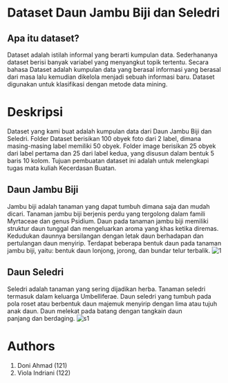 # Dataset Daun Jambu Biji dan Seledri
## Apa itu dataset?
Dataset adalah istilah informal yang berarti kumpulan data. Sederhananya dataset berisi banyak variabel yang menyangkut topik tertentu. Secara bahasa Dataset adalah kumpulan data yang berasal informasi yang berasal dari masa lalu kemudian dikelola menjadi sebuah informasi baru. Dataset digunakan untuk klasifikasi dengan metode data mining.

# Deskripsi
Dataset yang kami buat adalah kumpulan data dari Daun Jambu Biji dan Seledri. Folder Dataset berisikan 100 obyek foto dari 2 label, dimana masing-masing label memiliki 50 obyek. Folder image berisikan 25 obyek dari label pertama dan 25 dari label kedua, yang disusun dalam bentuk 5 baris 10 kolom. Tujuan pembuatan dataset ini adalah untuk melengkapi tugas mata kuliah Kecerdasan Buatan.

## Daun Jambu Biji
Jambu biji adalah tanaman yang dapat tumbuh dimana saja dan mudah dicari. Tanaman jambu biji berjenis perdu yang tergolong dalam famili Myrtaceae dan genus Psidium. Daun pada tanaman jambu biji memiliki struktur daun tunggal dan mengeluarkan aroma yang khas ketika diremas. Kedudukan daunnya bersilangan dengan letak daun berhadapan dan pertulangan daun menyirip. Terdapat beberapa bentuk daun pada tanaman jambu biji, yaitu: bentuk daun lonjong, jorong, dan bundar telur terbalik.
![1](https://user-images.githubusercontent.com/117715875/200752188-19db1f83-dea3-47f3-942e-0296ef402e9d.jpg)

## Daun Seledri
Seledri adalah tanaman yang sering dijadikan herba. Tanaman seledri termasuk dalam keluarga Umbelliferae. Daun seledri yang tumbuh pada pola roset atau berbentuk daun majemuk menyirip dengan lima atau tujuh anak daun. Daun melekat pada batang dengan tangkain daun panjang dan berdaging.
![s1](https://user-images.githubusercontent.com/117715875/200752219-26db6551-5285-4d6b-8e82-205d6b3aaebb.jpg)

# Authors
1. Doni Ahmad (121)
2. Viola Indriani (122)
